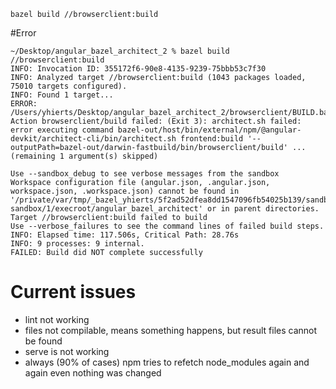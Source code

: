 ```bazel
bazel build //browserclient:build
```

#Error
```
~/Desktop/angular_bazel_architect_2 % bazel build //browserclient:build
INFO: Invocation ID: 355172f6-90e8-4135-9239-75bbb53c7f30
INFO: Analyzed target //browserclient:build (1043 packages loaded, 75010 targets configured).
INFO: Found 1 target...
ERROR: /Users/yhierts/Desktop/angular_bazel_architect_2/browserclient/BUILD.bazel:28:10: Action browserclient/build failed: (Exit 3): architect.sh failed: error executing command bazel-out/host/bin/external/npm/@angular-devkit/architect-cli/bin/architect.sh frontend:build '--outputPath=bazel-out/darwin-fastbuild/bin/browserclient/build' ... (remaining 1 argument(s) skipped)

Use --sandbox_debug to see verbose messages from the sandbox
Workspace configuration file (angular.json, .angular.json, workspace.json, .workspace.json) cannot be found in '/private/var/tmp/_bazel_yhierts/5f2ad52dfea8dd1547096fb54025b139/sandbox/darwin-sandbox/1/execroot/angular_bazel_architect' or in parent directories.
Target //browserclient:build failed to build
Use --verbose_failures to see the command lines of failed build steps.
INFO: Elapsed time: 117.506s, Critical Path: 28.76s
INFO: 9 processes: 9 internal.
FAILED: Build did NOT complete successfully
```

# Current issues
* lint not working
* files not compilable, means something happens, but result files cannot be found
* serve is not working
* always (90% of cases) npm tries to refetch node_modules again and again even nothing was changed
